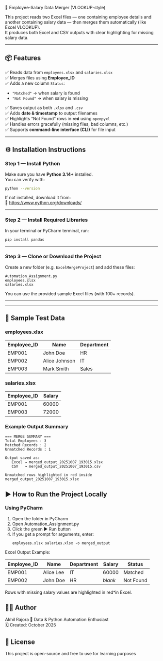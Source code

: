 🧾 Employee-Salary Data Merger (VLOOKUP-style)

This project reads two Excel files — one containing employee details and another containing salary data — then merges them automatically (like Excel VLOOKUP).  
It produces both Excel and CSV outputs with clear highlighting for missing salary data.

---

## 📦 Features

✅ Reads data from `employees.xlsx` and `salaries.xlsx`  
✅ Merges files using **Employee_ID**  
✅ Adds a new column `Status`:
- `"Matched"` → when salary is found  
- `"Not Found"` → when salary is missing  

✅ Saves output as both `.xlsx` and `.csv`  
✅ Adds **date & timestamp** to output filenames  
✅ Highlights “Not Found” rows in **red** using `openpyxl`  
✅ Handles errors gracefully (missing files, bad columns, etc.)  
✅ Supports **command-line interface (CLI)** for file input  

---

## ⚙️ Installation Instructions

### Step 1 — Install Python
Make sure you have **Python 3.14+** installed.  
You can verify with:
```bash
python --version
```

If not installed, download it from:  
🔗 https://www.python.org/downloads/

---

### Step 2 — Install Required Libraries

In your terminal or PyCharm terminal, run:

```bash
pip install pandas 
```

---

### Step 3 — Clone or Download the Project

Create a new folder (e.g. `ExcelMergeProject`) and add these files:
```
Automation_Assignment.py
employees.xlsx
salaries.xlsx
```

You can use the provided sample Excel files (with 100+ records).

---

---

## 🧪 Sample Test Data

### employees.xlsx
| Employee_ID | Name          | Department  |
|--------------|---------------|-------------|
| EMP001       | John Doe      | HR          |
| EMP002       | Alice Johnson | IT          |
| EMP003       | Mark Smith    | Sales       |

### salaries.xlsx
| Employee_ID | Salary |
|--------------|--------|
| EMP001       | 60000  |
| EMP003       | 72000  |

### Example Output Summary
```
=== MERGE SUMMARY ===
Total Employees : 3
Matched Records : 2
Unmatched Records : 1

Output saved as:
   Excel → merged_output_20251007_193015.xlsx
   CSV   → merged_output_20251007_193015.csv

Unmatched rows highlighted in red inside merged_output_20251007_193015.xlsx
```

## ▶️ How to Run the Project Locally

### Using PyCharm 

1. Open the folder in PyCharm
2. Open Automation_Assignment.py
3. Click the green ▶ Run button
4. If you get a prompt for arguments, enter:
   ```
   employees.xlsx salaries.xlsx -o merged_output

 Excel Output Example:

| Employee_ID | Name      | Department | Salary  | Status      |
|--------------|-----------|-------------|----------|--------------|
| EMP001       | Alice Lee | IT          | 60000    | Matched      |
| EMP002       | John Doe  | HR          | *blank*  | Not Found  |

Rows with missing salary values are highlighted in red*in Excel.


## 👨‍💻 Author
Akhil Rajora
📍 Data & Python Automation Enthusiast  
🗓️ Created: October 2025  


## 📜 License
This project is open-source and free to use for learning purposes
